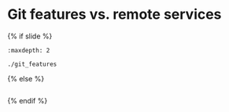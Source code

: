 # Git features vs. remote services

{% if slide %}
<!-- BUILDING THE SLIDES -->
```{toctree}
:maxdepth: 2

./git_features

```
{% else %}
<!-- BUILDING THE PAGES -->
<!-- build the page content here -->
```{include} ./git_features.md
```
{% endif %}
